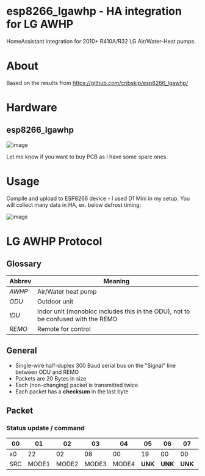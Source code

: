 # esp8266_lgawhp - HA integration for LG AWHP
HomeAssistant integration for 2010+ R410A/R32 LG Air/Water-Heat pumps. 

# About
Based on the results from https://github.com/cribskip/esp8266_lgawhp/

# Hardware
## esp8266_lgawhp

![image](https://github.com/user-attachments/assets/b04c963c-6921-4ad8-88f0-d8e3aaffe302)

Let me know if you want to buy PCB as I have some spare ones.

# Usage
Compile and upload to ESP8266 device - I used D1 Mini in my setup.
You will collect many data in HA, ex. below defrost timing:

![image](https://github.com/user-attachments/assets/0440ae6b-4022-4d41-a7ab-add342e1e14f)

# LG AWHP Protocol
## Glossary
Abbrev | Meaning
--- | ---
*AWHP* | Air/Water heat pump
*ODU* | Outdoor unit
*IDU* | Indor unit (monobloc includes this in the ODU), not to be confused with the REMO
*REMO* | Remote for control

## General
  - Single-wire half-duplex 300 Baud serial bus on the "Signal" line between ODU and REMO
  - Packets are 20 Bytes in size
  - Each (non-changing) packet is transmitted twice
  - Each packet has a **checksum** in the last byte

## Packet

### Status update / command
00 | 01 | 02 | 03 | 04 | 05 | 06 | 07 | 08 | 09 | 10 | 11 | 12 | 13 | 14 | 15 | 16 | 17 | 18 | 19
--- | --- | --- | --- | --- | --- | --- | --- | --- | --- | --- | --- | --- | --- | --- | --- | --- | --- | --- | ---
x0 | 22 | 02 | 08 | 00 | 19 | 00 | 00 | 14 | 2D | 00 | 17 | 11 | 26 | C0 | 00 | 06 | 40 | 00 | 2F
SRC | MODE1 | MODE2 | MODE3 | MODE4 | **UNK** | **UNK** | **UNK** | Water_target | DHW_target | **UNK** | Water_In | Water_Out | DHW | **UNK** | **UNK** | **UNK** | **UNK** | **UNK** | ChSum

